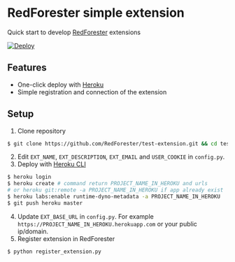 # RedForester simple extension

Quick start to develop [RedForester](https://redforester.com/en/main-page/) extensions

[![Deploy](https://www.herokucdn.com/deploy/button.png)](https://heroku.com/deploy?template=https://github.com/RedForester/test-extension)

## Features

 - One-click deploy with [Heroku](https://heroku.com)
 - Simple registration and connection of the extension

## Setup

1. Clone repository
```bash
$ git clone https://github.com/RedForester/test-extension.git && cd test-extension
```
2. Edit `EXT_NAME`, `EXT_DESCRIPTION`, `EXT_EMAIL` and `USER_COOKIE` in `config.py`.
3. Deploy with [Heroku CLI](https://devcenter.heroku.com/articles/heroku-cli#download-and-install)
```bash
$ heroku login
$ heroku create # command return PROJECT_NAME_IN_HEROKU and urls
# or heroku git:remote -a PROJECT_NAME_IN_HEROKU if app already exist
$ heroku labs:enable runtime-dyno-metadata -a PROJECT_NAME_IN_HEROKU
$ git push heroku master
```
4. Update `EXT_BASE_URL` in `config.py`. For example `https://PROJECT_NAME_IN_HEROKU.herokuapp.com` or your public ip/domain.
5. Register extension in RedForester
```bash
$ python register_extension.py
```
